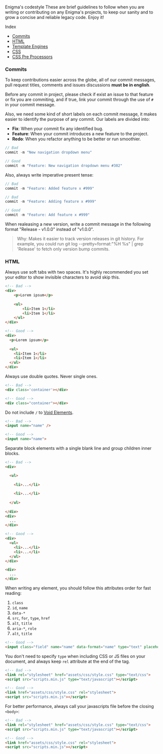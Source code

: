 Enigma's codestyle
These are brief guidelines to follow when you are writing or contributing on any Enigma's projects, to keep our sanity and to grow a concise and reliable legacy code. Enjoy it!

Index

- [Commits]()
- [HTML]()
- [Template Engines]()
- [CSS]()
- [CSS Pre Processors]()

### Commits
To keep contributions easier across the globe, all of our commit messages, pull request titles, comments and issues discussions **must be in english**.

Before any commit in project, please check if exist an issue to that feature or fix you are commiting, and if true, link your commit through the use of `#` in your commit message.

Also, we need some kind of short labels on each commit message, it makes easier to identify the purpose of any commit. Our labels are divided into:

- **Fix**: When your commit fix any identified bug.
- **Feature**: When your commit introduces a new feature to the project.
- **Redo**: When you refactor anything to be better or run smoothier.

```javascript
// Bad
commit -m "New navigation dropdown menu"

// Good
commit -m "Feature: New navigation dropdown menu #302"
```

Also, always write imperative present tense:

```javascript
// Bad
commit -m "Feature: Added feature x #999"

// Bad
commit -m "Feature: Adding feature x #999"

// Good
commit -m "Feature: Add feature x #999"
```

When realeasing a new version, write a commit message in the following format "Release - v1.0.0" instead of "v1.0.0".

> Why: Makes it easier to track version releases in git history. For example, you could run git log --pretty=format:"%H %s" | grep 'Release' to fetch only version bump commits.

### HTML
Always use soft tabs with two spaces. It's highly recommended you set your editor to show invisible characters to avoid skip this.
```html
<!-- Bad -->
<div>
    <p>Lorem ipsum</p>
    
    <ul>
        <li>Item 1</li>
        <li>Item 1</li>
    </ul>
</div>

<!-- Good -->
<div>
  <p>Lorem ipsum</p>
    
  <ul>
    <li>Item 1</li>
    <li>Item 1</li>
  </ul>
</div>
```

Always use double quotes. Never single ones.
```html
<!-- Bad -->
<div class='container'></div>

<!-- Good -->
<div class="container"></div>
```

Do not include `/` to [Void Elements](https://www.w3.org/TR/html51/syntax.html#writing-html-documents-elements).
```html
<!-- Bad -->
<input name="name" />

<!-- Good -->
<input name="name">
```

Separate block elements with a single blank line and group children inner blocks.
```html
<!-- Bad -->
<div>

  <ul>
    
    <li>...</li>
    
    <li>...</li>
    
  </ul>
  
</div>
<div>
  ...
</div>

<!-- Good -->
<div>
  <ul>
    <li>...</li>
    <li>...</li>
  </ul>
</div>

<div>
  ...
</div>
```

When writing any element, you should follow this attributes order for fast reading:

1. `class`
2. `id`, `name`
3. `data-*`
4. `src`, `for`, `type`, `href`
5. `alt`, `title`
6. `aria-*`, `role`
5. `alt`, `title`

```html
<!-- Good -->
<input class="field" name="name" data-format="name" type="text" placeholder="Lorem ipsum" aria-label="Dolor sit amet">
```

You don't need to specify `type` when including CSS or JS files on your document, and always keep `rel` attribute at the end of the tag.

```html
<!-- Bad -->
<link rel="stylesheet" href="assets/css/style.css" type="text/css">
<script src="scripts.min.js" type="text/javascript"></script>

<!-- Good -->
<link href="assets/css/style.css" rel="stylesheet">
<script src="scripts.min.js"></script>
```

For better performance, always call your javascripts file before the closing `<body>`:

```html
<!-- Bad -->
<link rel="stylesheet" href="assets/css/style.css" type="text/css">
<script src="scripts.min.js" type="text/javascript"></script>

<!-- Good -->
<link href="assets/css/style.css" rel="stylesheet">
<script src="scripts.min.js"></script>
```
